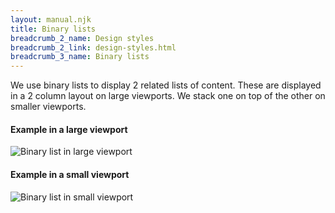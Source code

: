```yaml
---
layout: manual.njk
title: Binary lists
breadcrumb_2_name: Design styles
breadcrumb_2_link: design-styles.html
breadcrumb_3_name: Binary lists
---
```

We use binary lists to display 2 related lists of content. These are displayed in a 2 column layout on
large viewports. We stack one on top of the other on smaller viewports.

#### Example in a large viewport
<div class="example">
  <img src="../assets/components/binary-list-lg.png" alt="Binary list in large viewport">
</div>

#### Example in a small viewport
<div class="example">
  <img src="../assets/components/binary-list-sm.png " alt="Binary list in small viewport">
</div>
